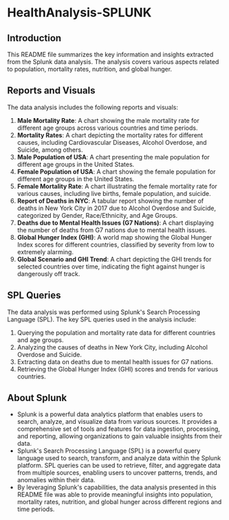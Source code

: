 # HealthAnalysis-SPLUNK

## Introduction
This README file summarizes the key information and insights extracted from the Splunk data analysis. The analysis covers various aspects related to population, mortality rates, nutrition, and global hunger.

## Reports and Visuals
The data analysis includes the following reports and visuals:

1. **Male Mortality Rate**: A chart showing the male mortality rate for different age groups across various countries and time periods.
2. **Mortality Rates**: A chart depicting the mortality rates for different causes, including Cardiovascular Diseases, Alcohol Overdose, and Suicide, among others.
3. **Male Population of USA**: A chart presenting the male population for different age groups in the United States.
4. **Female Population of USA**: A chart showing the female population for different age groups in the United States.
5. **Female Mortality Rate**: A chart illustrating the female mortality rate for various causes, including live births, female population, and suicide.
6. **Report of Deaths in NYC**: A tabular report showing the number of deaths in New York City in 2017 due to Alcohol Overdose and Suicide, categorized by Gender, Race/Ethnicity, and Age Groups.
7. **Deaths due to Mental Health Issues (G7 Nations)**: A chart displaying the number of deaths from G7 nations due to mental health issues.
8. **Global Hunger Index (GHI)**: A world map showing the Global Hunger Index scores for different countries, classified by severity from low to extremely alarming.
9. **Global Scenario and GHI Trend**: A chart depicting the GHI trends for selected countries over time, indicating the fight against hunger is dangerously off track.

## SPL Queries
The data analysis was performed using Splunk's Search Processing Language (SPL). The key SPL queries used in the analysis include:

1. Querying the population and mortality rate data for different countries and age groups.
2. Analyzing the causes of deaths in New York City, including Alcohol Overdose and Suicide.
3. Extracting data on deaths due to mental health issues for G7 nations.
4. Retrieving the Global Hunger Index (GHI) scores and trends for various countries.

## About Splunk
- Splunk is a powerful data analytics platform that enables users to search, analyze, and visualize data from various sources. It provides a comprehensive set of tools and features for data ingestion, processing, and reporting, allowing organizations to gain valuable insights from their data.
- Splunk's Search Processing Language (SPL) is a powerful query language used to search, transform, and analyze data within the Splunk platform. SPL queries can be used to retrieve, filter, and aggregate data from multiple sources, enabling users to uncover patterns, trends, and anomalies within their data.
- By leveraging Splunk's capabilities, the data analysis presented in this README file was able to provide meaningful insights into population, mortality rates, nutrition, and global hunger across different regions and time periods.
